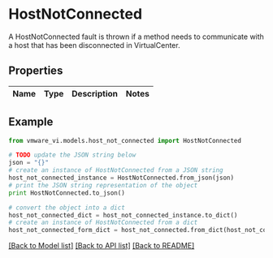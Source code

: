 # HostNotConnected

A HostNotConnected fault is thrown if a method needs to communicate with a host that has been disconnected in VirtualCenter. 

## Properties
Name | Type | Description | Notes
------------ | ------------- | ------------- | -------------

## Example

```python
from vmware_vi.models.host_not_connected import HostNotConnected

# TODO update the JSON string below
json = "{}"
# create an instance of HostNotConnected from a JSON string
host_not_connected_instance = HostNotConnected.from_json(json)
# print the JSON string representation of the object
print HostNotConnected.to_json()

# convert the object into a dict
host_not_connected_dict = host_not_connected_instance.to_dict()
# create an instance of HostNotConnected from a dict
host_not_connected_form_dict = host_not_connected.from_dict(host_not_connected_dict)
```
[[Back to Model list]](../README.md#documentation-for-models) [[Back to API list]](../README.md#documentation-for-api-endpoints) [[Back to README]](../README.md)


